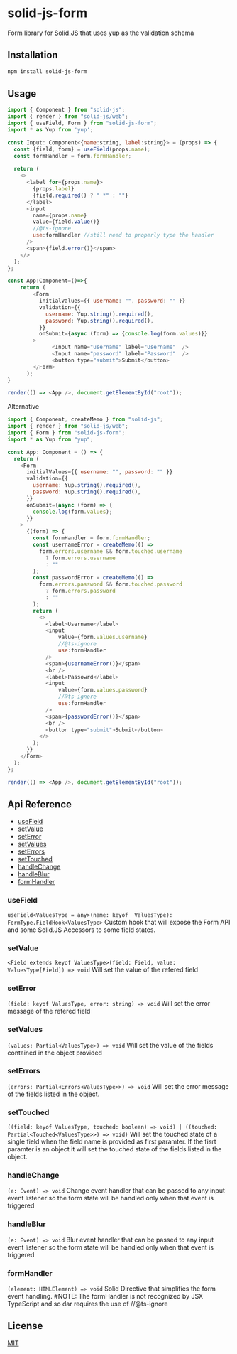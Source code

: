 # solid-js-form

Form library for [Solid.JS](https://www.solidjs.com/) that uses [yup](https://github.com/jquense/yup) as the validation schema

## Installation

```bash
npm install solid-js-form
```

## Usage

```js
import { Component } from "solid-js";
import { render } from "solid-js/web";
import { useField, Form } from "solid-js-form";
import * as Yup from 'yup';

const Input: Component<{name:string, label:string}> = (props) => {
  const {field, form} = useField(props.name);
  const formHandler = form.formHandler;
  
  return (
    <>
      <label for={props.name}>
        {props.label}
        {field.required() ? " *" : ""}
      </label>
      <input
        name={props.name}
        value={field.value()}
        //@ts-ignore
        use:formHandler //still need to properly type the handler
      />
      <span>{field.error()}</span>
    </>
  );
};

const App:Component=()=>{
    return (
        <Form
          initialValues={{ username: "", password: "" }}
          validation={{
            username: Yup.string().required(),
            password: Yup.string().required(),
          }}
          onSubmit={async (form) => {console.log(form.values)}}
        >
              <Input name="username" label="Username"  />
              <Input name="password" label="Password"  />
              <button type="submit">Submit</button>
        </Form>
      );
}

render(() => <App />, document.getElementById("root"));
```
Alternative

```js
import { Component, createMemo } from "solid-js";
import { render } from "solid-js/web";
import { Form } from "solid-js-form";
import * as Yup from "yup";

const App: Component = () => {
  return (
    <Form
      initialValues={{ username: "", password: "" }}
      validation={{
        username: Yup.string().required(),
        password: Yup.string().required(),
      }}
      onSubmit={async (form) => {
        console.log(form.values);
      }}
    >
      {(form) => {
        const formHandler = form.formHandler;
        const usernameError = createMemo(() =>
          form.errors.username && form.touched.username
            ? form.errors.username
            : ""
        );
        const passwordError = createMemo(() =>
          form.errors.password && form.touched.password
            ? form.errors.password
            : ""
        );
        return (
          <>
            <label>Username</label>
            <input 
                value={form.values.username}
                //@ts-ignore
                use:formHandler
            />
            <span>{usernameError()}</span>
            <br />
            <label>Passowrd</label>
            <input 
                value={form.values.password}
                //@ts-ignore
                use:formHandler 
            />
            <span>{passwordError()}</span>
            <br />
            <button type="submit">Submit</button>
          </>
        );
      }}
    </Form>
  );
};

render(() => <App />, document.getElementById("root"));
```
## Api Reference
- [useField](#useField)
- [setValue](#setValue)
- [setError](#setError)
- [setValues](#setValues)
- [setErrors](#setErrors)
- [setTouched](#setTouched)
- [handleChange](#handleChange)
- [handleBlur](#handleBlur)
- [formHandler](#formHandler)

### useField
`useField<ValuesType = any>(name: keyof  ValuesType): FormType.FieldHook<ValuesType>`
Custom hook that will expose the Form API and some Solid.JS Accessors to some field states.

### setValue
`<Field extends keyof ValuesType>(field: Field, value: ValuesType[Field]) => void`
Will set the value of the refered field

### setError
`(field: keyof ValuesType, error: string) => void`
Will set the error message of the refered field

### setValues
`(values: Partial<ValuesType>) => void`
Will set the value of the fields contained in the object provided

### setErrors
`(errors: Partial<Errors<ValuesType>>) => void`
Will set the error message of the fields listed in the object.

### setTouched
`((field: keyof ValuesType, touched: boolean) => void) | ((touched: Partial<Touched<ValuesType>>) => void)`
Will set the touched state of a single field when the field name is provided as first paramter. If the fisrt paramter is an object it will set the touched state of the fields listed in the object.

### handleChange
`(e: Event) => void`
Change event handler that can be passed to any input event listener so the form state will be handled only when that event is triggered

### handleBlur
`(e: Event) => void`
Blur event handler that can be passed to any input event listener so the form state will be handled only when that event is triggered

### formHandler
`(element: HTMLElement) => void`
Solid Directive that simplifies the form event handling.
#NOTE: The formHandler is not recognized by JSX TypeScript and so dar requires the use of //@ts-ignore


## License
[MIT](https://choosealicense.com/licenses/mit/)
